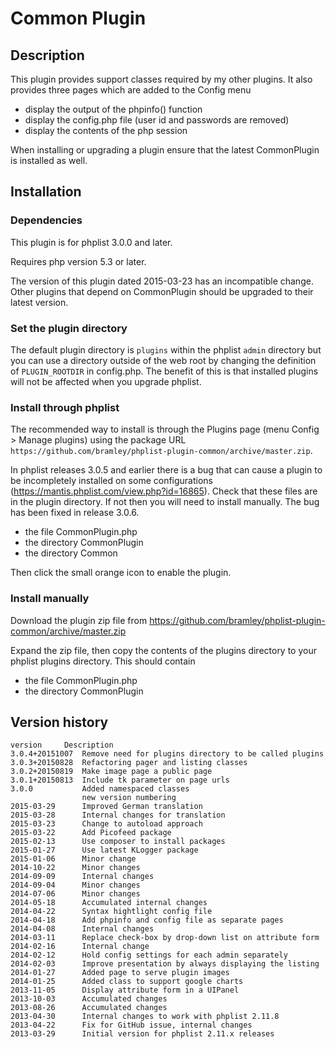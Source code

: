 # Common Plugin #

## Description ##
This plugin provides support classes required by my other plugins.
It also provides three pages which are added to the Config menu

* display the output of the phpinfo() function
* display the config.php file (user id and passwords are removed)
* display the contents of the php session

When installing or upgrading a plugin ensure that the latest CommonPlugin is installed as well.

## Installation ##

### Dependencies ###

This plugin is for phplist 3.0.0 and later.

Requires php version 5.3 or later.

The version of this plugin dated 2015-03-23 has an incompatible change. 
Other plugins that depend on CommonPlugin should be upgraded to their latest version.

### Set the plugin directory ###
The default plugin directory is `plugins` within the phplist `admin` directory but you can use a directory outside
of the web root by changing the definition of `PLUGIN_ROOTDIR` in config.php.
The benefit of this is that installed plugins will not be affected when you upgrade phplist.

### Install through phplist ###
The recommended way to install is through the Plugins page (menu Config > Manage plugins) using the package URL `https://github.com/bramley/phplist-plugin-common/archive/master.zip`.

In phplist releases 3.0.5 and earlier there is a bug that can cause a plugin to be incompletely installed on some configurations (<https://mantis.phplist.com/view.php?id=16865>). 
Check that these files are in the plugin directory. If not then you will need to install manually. The bug has been fixed in release 3.0.6.

* the file CommonPlugin.php
* the directory CommonPlugin
* the directory Common

Then click the small orange icon to enable the plugin.

### Install manually ###
Download the plugin zip file from <https://github.com/bramley/phplist-plugin-common/archive/master.zip>

Expand the zip file, then copy the contents of the plugins directory to your phplist plugins directory.
This should contain

* the file CommonPlugin.php
* the directory CommonPlugin

## Version history ##

    version     Description
    3.0.4+20151007  Remove need for plugins directory to be called plugins
    3.0.3+20150828  Refactoring pager and listing classes
    3.0.2+20150819  Make image page a public page
    3.0.1+20150813  Include tk parameter on page urls
    3.0.0           Added namespaced classes
                    new version numbering
    2015-03-29      Improved German translation
    2015-03-28      Internal changes for translation
    2015-03-23      Change to autoload approach
    2015-03-22      Add Picofeed package
    2015-02-13      Use composer to install packages
    2015-01-27      Use latest KLogger package
    2015-01-06      Minor change
    2014-10-22      Minor changes
    2014-09-09      Internal changes
    2014-09-04      Minor changes
    2014-07-06      Minor changes
    2014-05-18      Accumulated internal changes
    2014-04-22      Syntax hightlight config file
    2014-04-18      Add phpinfo and config file as separate pages
    2014-04-08      Internal changes
    2014-03-11      Replace check-box by drop-down list on attribute form
    2014-02-16      Internal change
    2014-02-12      Hold config settings for each admin separately
    2014-02-03      Improve presentation by always displaying the listing
    2014-01-27      Added page to serve plugin images
    2014-01-25      Added class to support google charts
    2013-11-05      Display attribute form in a UIPanel
    2013-10-03      Accumulated changes
    2013-08-26      Accumulated changes
    2013-04-30      Internal changes to work with phplist 2.11.8
    2013-04-22      Fix for GitHub issue, internal changes
    2013-03-29      Initial version for phplist 2.11.x releases
